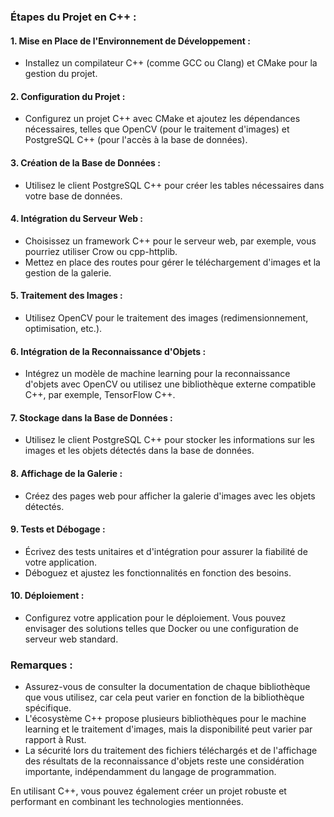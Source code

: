 ### Étapes du Projet en C++ :

#### 1. Mise en Place de l'Environnement de Développement :
   - Installez un compilateur C++ (comme GCC ou Clang) et CMake pour la gestion du projet.

#### 2. Configuration du Projet :
   - Configurez un projet C++ avec CMake et ajoutez les dépendances nécessaires, telles que OpenCV (pour le traitement d'images) et PostgreSQL C++ (pour l'accès à la base de données).

#### 3. Création de la Base de Données :
   - Utilisez le client PostgreSQL C++ pour créer les tables nécessaires dans votre base de données.

#### 4. Intégration du Serveur Web :
   - Choisissez un framework C++ pour le serveur web, par exemple, vous pourriez utiliser Crow ou cpp-httplib.
   - Mettez en place des routes pour gérer le téléchargement d'images et la gestion de la galerie.

#### 5. Traitement des Images :
   - Utilisez OpenCV pour le traitement des images (redimensionnement, optimisation, etc.).

#### 6. Intégration de la Reconnaissance d'Objets :
   - Intégrez un modèle de machine learning pour la reconnaissance d'objets avec OpenCV ou utilisez une bibliothèque externe compatible C++, par exemple, TensorFlow C++.

#### 7. Stockage dans la Base de Données :
   - Utilisez le client PostgreSQL C++ pour stocker les informations sur les images et les objets détectés dans la base de données.

#### 8. Affichage de la Galerie :
   - Créez des pages web pour afficher la galerie d'images avec les objets détectés.

#### 9. Tests et Débogage :
   - Écrivez des tests unitaires et d'intégration pour assurer la fiabilité de votre application.
   - Déboguez et ajustez les fonctionnalités en fonction des besoins.

#### 10. Déploiement :
   - Configurez votre application pour le déploiement. Vous pouvez envisager des solutions telles que Docker ou une configuration de serveur web standard.

### Remarques :
- Assurez-vous de consulter la documentation de chaque bibliothèque que vous utilisez, car cela peut varier en fonction de la bibliothèque spécifique.
- L'écosystème C++ propose plusieurs bibliothèques pour le machine learning et le traitement d'images, mais la disponibilité peut varier par rapport à Rust.
- La sécurité lors du traitement des fichiers téléchargés et de l'affichage des résultats de la reconnaissance d'objets reste une considération importante, indépendamment du langage de programmation.

En utilisant C++, vous pouvez également créer un projet robuste et performant en combinant les technologies mentionnées.
